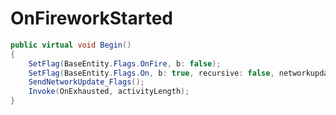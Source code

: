 <Badge type="danger" text="Carbon Compatible"/><Badge type="warning" text="Oxide Compatible"/>
# OnFireworkStarted
```csharp
public virtual void Begin()
{
	SetFlag(BaseEntity.Flags.OnFire, b: false);
	SetFlag(BaseEntity.Flags.On, b: true, recursive: false, networkupdate: false);
	SendNetworkUpdate_Flags();
	Invoke(OnExhausted, activityLength);
}

```
